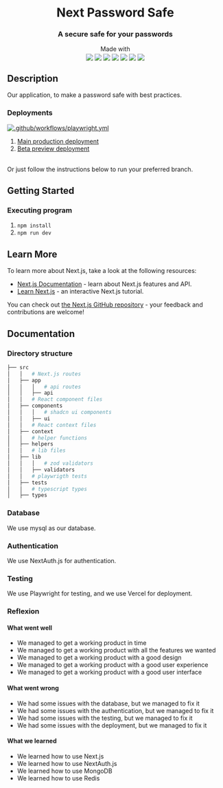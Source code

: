 <h1 align="center">Next Password Safe</h1>
<h3 align="center">A secure safe for your passwords</h3>
<p align="center">
  Made with<br>
  <img align="center" src="https://img.shields.io/static/v1?style=for-the-badge&message=Playwright&color=2EAD33&logo=Playwright&logoColor=FFFFFF&label=">
  <img align="center" src="https://camo.githubusercontent.com/fe53578087e910973e839676de70159dcc2c4a84383f3dbbe37993c96182ea61/68747470733a2f2f696d672e736869656c64732e696f2f7374617469632f76313f7374796c653d666f722d7468652d6261646765266d6573736167653d7452504326636f6c6f723d323539364245266c6f676f3d74525043266c6f676f436f6c6f723d464646464646266c6162656c3d">
  <img align="center" src="https://camo.githubusercontent.com/539a184961e9ab46a914b3a57718cd52f9a122ffb33a0bcaaa92484add20ba72/68747470733a2f2f696d672e736869656c64732e696f2f7374617469632f76313f7374796c653d666f722d7468652d6261646765266d6573736167653d4d7953514c26636f6c6f723d343437394131266c6f676f3d4d7953514c266c6f676f436f6c6f723d464646464646266c6162656c3d">
  <img align="center" src="https://camo.githubusercontent.com/d8cb4e874195b2229d6dbad35db51e200ed1b55fd561ee811477ffa8b1b6285e/68747470733a2f2f696d672e736869656c64732e696f2f7374617469632f76313f7374796c653d666f722d7468652d6261646765266d6573736167653d5a6f6426636f6c6f723d334536374231266c6f676f3d5a6f64266c6f676f436f6c6f723d464646464646266c6162656c3d">
  <img align="center" src="https://camo.githubusercontent.com/def1c04b0d668da46387f400f1e4c8cf78b13232722e377caa595d71aa8047c9/68747470733a2f2f696d672e736869656c64732e696f2f7374617469632f76313f7374796c653d666f722d7468652d6261646765266d6573736167653d507269736d6126636f6c6f723d324433373438266c6f676f3d507269736d61266c6f676f436f6c6f723d464646464646266c6162656c3d">
  <img align="center" src="https://img.shields.io/static/v1?style=for-the-badge&message=Vercel&color=000000&logo=Vercel&logoColor=FFFFFF&label=">
  <img align="center" src="https://camo.githubusercontent.com/8552f38715af0ea9f364801b055f7a2448812b49075860983d53a81414349623/68747470733a2f2f696d672e736869656c64732e696f2f7374617469632f76313f7374796c653d666f722d7468652d6261646765266d6573736167653d4e6578742e6a7326636f6c6f723d303030303030266c6f676f3d4e6578742e6a73266c6f676f436f6c6f723d464646464646266c6162656c3d">
</p>

## Description

<p>Our application, to make a password safe with best practices.

### Deployments
[![.github/workflows/playwright.yml](https://github.com/four-man-army/nextjs_password_safe/actions/workflows/playwright.yml/badge.svg)](https://github.com/four-man-army/nextjs_password_safe/actions/workflows/playwright.yml)
<p>
<ol>
  <li><a href="https://nextjs-password-safe.vercel.app/">Main production deployment</a></li>
  <li><a href="https://nextjs-password-safe-git-beta-four-man-army.vercel.app/">Beta preview deployment</a></li>
</ol>
</p>
<br>
Or just follow the instructions below to run your preferred branch.

## Getting Started

### Executing program
1. `npm install`
2. `npm run dev`


## Learn More
To learn more about Next.js, take a look at the following resources:

- [Next.js Documentation](https://nextjs.org/docs) - learn about Next.js features and API.
- [Learn Next.js](https://nextjs.org/learn) - an interactive Next.js tutorial.

You can check out [the Next.js GitHub repository](https://github.com/vercel/next.js/) - your feedback and contributions are welcome!

## Documentation
### Directory structure
```bash
├── src
│   │   # Next.js routes
│   ├── app
│   │   │   # api routes
│   │   ├── api
│   │   # React component files
│   ├── components
│   │   │   # shadcn ui components
│   │   ├── ui
│   │   # React context files 
│   ├── context
│   │   # helper functions
│   ├── helpers
│   │   # lib files
│   ├── lib
│   │   │   # zod validators
│   │   ├── validators
│   │   # playwrigth tests
│   ├── tests
│   │   # typescript types
│   ├── types
```

### Database
We use mysql as our database.

### Authentication
We use NextAuth.js for authentication.

### Testing
We use Playwright for testing, and we use Vercel for deployment.

### Reflexion

#### What went well
- We managed to get a working product in time
- We managed to get a working product with all the features we wanted
- We managed to get a working product with a good design
- We managed to get a working product with a good user experience
- We managed to get a working product with a good user interface

#### What went wrong
- We had some issues with the database, but we managed to fix it
- We had some issues with the authentication, but we managed to fix it
- We had some issues with the testing, but we managed to fix it
- We had some issues with the deployment, but we managed to fix it

#### What we learned
- We learned how to use Next.js
- We learned how to use NextAuth.js
- We learned how to use MongoDB
- We learned how to use Redis







